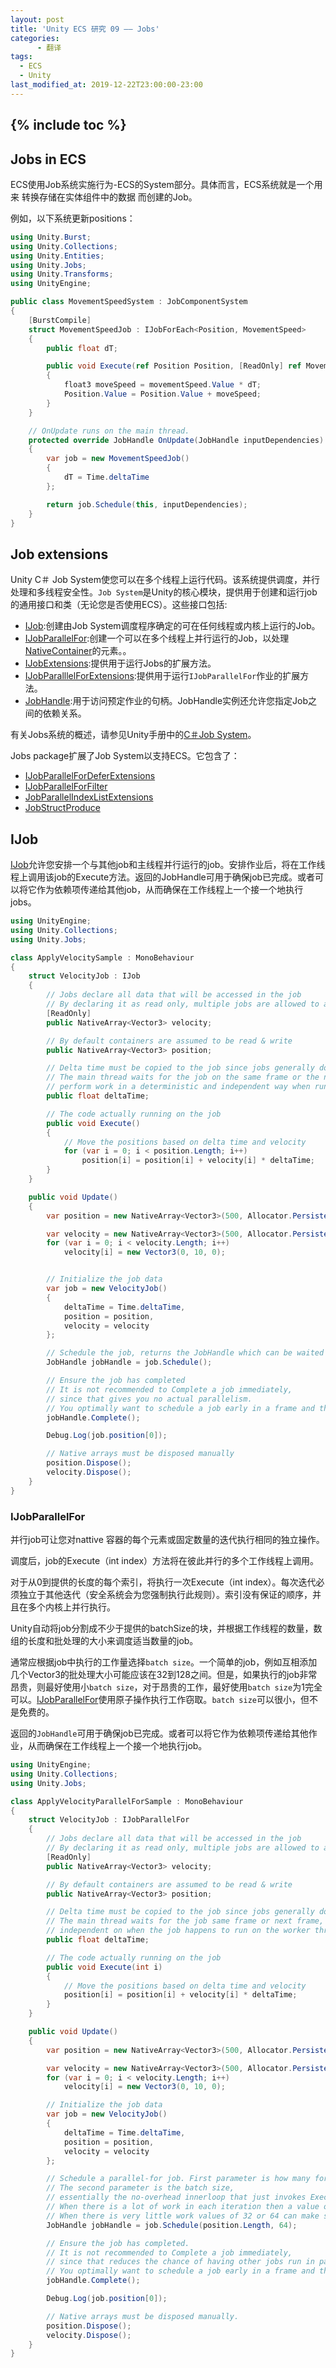 ```yaml
---
layout: post
title: 'Unity ECS 研究 09 —— Jobs'
categories:
      - 翻译
tags:
  - ECS
  - Unity
last_modified_at: 2019-12-22T23:00:00-23:00
---
```

{% include toc %}
---
## Jobs in ECS
ECS使用Job系统实施行为-ECS的System部分。具体而言，ECS系统就是一个用来 转换存储在实体组件中的数据 而创建的Job。

例如，以下系统更新positions：
```CS
using Unity.Burst;
using Unity.Collections;
using Unity.Entities;
using Unity.Jobs;
using Unity.Transforms;
using UnityEngine;

public class MovementSpeedSystem : JobComponentSystem
{
    [BurstCompile]
    struct MovementSpeedJob : IJobForEach<Position, MovementSpeed>
    {
        public float dT;

        public void Execute(ref Position Position, [ReadOnly] ref MovementSpeed movementSpeed)
        {
            float3 moveSpeed = movementSpeed.Value * dT;
            Position.Value = Position.Value + moveSpeed;
        }
    }

    // OnUpdate runs on the main thread.
    protected override JobHandle OnUpdate(JobHandle inputDependencies)
    {
        var job = new MovementSpeedJob()
        {
            dT = Time.deltaTime
        };

        return job.Schedule(this, inputDependencies);
    }
}
```


## Job extensions
Unity C＃ Job System使您可以在多个线程上运行代码。该系统提供调度，并行处理和多线程安全性。`Job System`是Unity的核心模块，提供用于创建和运行job的通用接口和类（无论您是否使用ECS）。这些接口包括:
- [IJob](#1):创建由Job System调度程序确定的可在任何线程或内核上运行的Job。
- [IJobParallelFor](#2):创建一个可以在多个线程上并行运行的Job，以处理[NativeContainer](https://docs.unity3d.com/Manual/JobSystemNativeContainer.html)的元素。。
- [IJobExtensions](https://docs.unity3d.com/ScriptReference/Unity.Jobs.IJobExtensions.html):提供用于运行Jobs的扩展方法。
- [IJobParalllelForExtensions](https://docs.unity3d.com/ScriptReference/Unity.Jobs.IJobParallelForExtensions.html):提供用于运行`IJobParallelFor`作业的扩展方法。
- [JobHandle](https://docs.unity3d.com/ScriptReference/Unity.Jobs.JobHandle.html):用于访问预定作业的句柄。JobHandle实例还允许您指定Job之间的依赖关系。

有关Jobs系统的概述，请参见Unity手册中的[C＃Job System](https://docs.unity3d.com/Manual/JobSystemSafetySystem.html)。

Jobs package扩展了Job System以支持ECS。它包含了：
- [IJobParallelForDeferExtensions](https://docs.unity3d.com/Packages/com.unity.jobs@0.2/api/Unity.Jobs.IJobParallelForDeferExtensions.html)
- [IJobParallelForFilter](https://docs.unity3d.com/Packages/com.unity.jobs@latest?preview=1&subfolder=/api/Unity.Jobs.IJobParallelForFilter.html)
- [JobParallelIndexListExtensions](https://docs.unity3d.com/Packages/com.unity.jobs@0.2/api/Unity.Jobs.JobParallelIndexListExtensions.html)
- [Job​Struct​Produce<T>](https://docs.unity3d.com/Packages/com.unity.jobs@0.2/api/Unity.Jobs.JobParallelIndexListExtensions.JobStructProduce-1.html)

<a name="1"></a>
## IJob
[IJob](https://docs.unity3d.com/ScriptReference/Unity.Jobs.IJob.html)允许您安排一个与其他job和主线程并行运行的job。安排作业后，将在工作线程上调用该job的Execute方法。返回的JobHandle可用于确保job已完成。或者可以将它作为依赖项传递给其他job，从而确保在工作线程上一个接一个地执行jobs。

```CS
using UnityEngine;
using Unity.Collections;
using Unity.Jobs;

class ApplyVelocitySample : MonoBehaviour
{
    struct VelocityJob : IJob
    {
        // Jobs declare all data that will be accessed in the job
        // By declaring it as read only, multiple jobs are allowed to access the data in parallel
        [ReadOnly]
        public NativeArray<Vector3> velocity;

        // By default containers are assumed to be read & write
        public NativeArray<Vector3> position;

        // Delta time must be copied to the job since jobs generally don't have concept of a frame.
        // The main thread waits for the job on the same frame or the next frame, but the job should
        // perform work in a deterministic and independent way when running on worker threads.
        public float deltaTime;

        // The code actually running on the job
        public void Execute()
        {
            // Move the positions based on delta time and velocity
            for (var i = 0; i < position.Length; i++)
                position[i] = position[i] + velocity[i] * deltaTime;
        }
    }

    public void Update()
    {
        var position = new NativeArray<Vector3>(500, Allocator.Persistent);

        var velocity = new NativeArray<Vector3>(500, Allocator.Persistent);
        for (var i = 0; i < velocity.Length; i++)
            velocity[i] = new Vector3(0, 10, 0);


        // Initialize the job data
        var job = new VelocityJob()
        {
            deltaTime = Time.deltaTime,
            position = position,
            velocity = velocity
        };

        // Schedule the job, returns the JobHandle which can be waited upon later on
        JobHandle jobHandle = job.Schedule();

        // Ensure the job has completed
        // It is not recommended to Complete a job immediately,
        // since that gives you no actual parallelism.
        // You optimally want to schedule a job early in a frame and then wait for it later in the frame.
        jobHandle.Complete();

        Debug.Log(job.position[0]);

        // Native arrays must be disposed manually
        position.Dispose();
        velocity.Dispose();
    }
}
```

### IJobParallelFor


并行job可让您对nattive 容器的每个元素或固定数量的迭代执行相同的独立操作。

调度后，job的Execute（int index）方法将在彼此并行的多个工作线程上调用。

对于从0到提供的长度的每个索引，将执行一次Execute（int index）。每次迭代必须独立于其他迭代（安全系统会为您强制执行此规则）。索引没有保证的顺序，并且在多个内核上并行执行。

Unity自动将job分割成不少于提供的batchSize的块，并根据工作线程的数量，数组的长度和批处理的大小来调度适当数量的job。

通常应根据job中执行的工作量选择`batch size`。一个简单的job，例如互相添加几个Vector3的批处理大小可能应该在32到128之间。但是，如果执行的job非常昂贵，则最好使用小`batch size`，对于昂贵的工作，最好使用`batch size`为1完全可以。[IJobParallelFor](https://docs.unity3d.com/ScriptReference/Unity.Jobs.IJobParallelFor.html)使用原子操作执行工作窃取。`batch size`可以很小，但不是免费的。

返回的`JobHandle`可用于确保job已完成。或者可以将它作为依赖项传递给其他作业，从而确保在工作线程上一个接一个地执行job。

```CS
using UnityEngine;
using Unity.Collections;
using Unity.Jobs;

class ApplyVelocityParallelForSample : MonoBehaviour
{
    struct VelocityJob : IJobParallelFor
    {
        // Jobs declare all data that will be accessed in the job
        // By declaring it as read only, multiple jobs are allowed to access the data in parallel
        [ReadOnly]
        public NativeArray<Vector3> velocity;

        // By default containers are assumed to be read & write
        public NativeArray<Vector3> position;

        // Delta time must be copied to the job since jobs generally don't have concept of a frame.
        // The main thread waits for the job same frame or next frame, but the job should do work deterministically
        // independent on when the job happens to run on the worker threads.
        public float deltaTime;

        // The code actually running on the job
        public void Execute(int i)
        {
            // Move the positions based on delta time and velocity
            position[i] = position[i] + velocity[i] * deltaTime;
        }
    }

    public void Update()
    {
        var position = new NativeArray<Vector3>(500, Allocator.Persistent);

        var velocity = new NativeArray<Vector3>(500, Allocator.Persistent);
        for (var i = 0; i < velocity.Length; i++)
            velocity[i] = new Vector3(0, 10, 0);

        // Initialize the job data
        var job = new VelocityJob()
        {
            deltaTime = Time.deltaTime,
            position = position,
            velocity = velocity
        };

        // Schedule a parallel-for job. First parameter is how many for-each iterations to perform.
        // The second parameter is the batch size,
        // essentially the no-overhead innerloop that just invokes Execute(i) in a loop.
        // When there is a lot of work in each iteration then a value of 1 can be sensible.
        // When there is very little work values of 32 or 64 can make sense.
        JobHandle jobHandle = job.Schedule(position.Length, 64);

        // Ensure the job has completed.
        // It is not recommended to Complete a job immediately,
        // since that reduces the chance of having other jobs run in parallel with this one.
        // You optimally want to schedule a job early in a frame and then wait for it later in the frame.
        jobHandle.Complete();

        Debug.Log(job.position[0]);

        // Native arrays must be disposed manually.
        position.Dispose();
        velocity.Dispose();
    }
}
```
